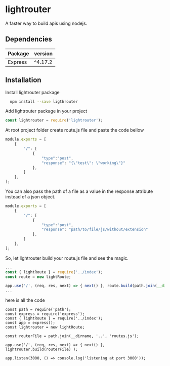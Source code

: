 # lightrouter

A faster way to build apis using nodejs.

## Dependencies

| Package           | version                                                                |
| ----------------- | ------------------------------------------------------------------ |
| Express | ^4.17.2 |

## Installation

Install lightrouter package
```bash
  npm install --save ligthrouter
```

Add lightrouter package in your project
```javascript
const lightrouter = require('lightrouter');
```

At root project folder create route.js file and paste the code bellow
```javascript
module.exports = [
    {
        "/": [
            {
                "type":"post",
                "response": "{\"test\": \"working\"}"
            },
        ]
    },
];
```
You can also pass the path of a file as a value in the response attribute instead of a json object.

```javascript
module.exports = [
    {
        "/": [
            {
                "type":"post",
                "response": "path/to/file/js/without/extension"
            },
        ]
    },
];
```
So, let lightrouter build your route.js file  and see the magic.
```javascript
...
const { lightRoute } = require('../index');
const route = new lightRoute;

app.use('/', (req, res, next) => { next() }, route.build(path.join(__dirname, '..', 'routes.js')));
...
```

here is all the code 
```
const path = require('path');
const express = require('express');
const { lightRoute } = require('../index');
const app = express();
const lightrouter = new lightRoute;

const routerFile = path.join(__dirname, '..', 'routes.js');

app.use('/', (req, res, next) => { next() }, lightrouter.build(routerFile) );

app.listen(3000, () => console.log('listening at port 3000'));
```
